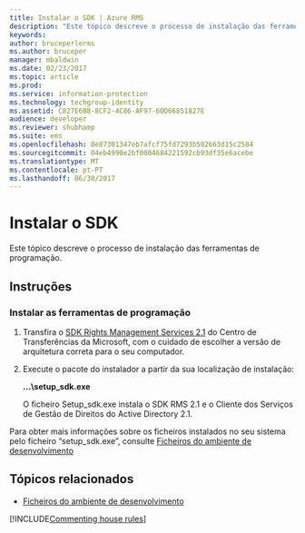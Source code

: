 ```yaml
---
title: Instalar o SDK | Azure RMS
description: "Este tópico descreve o processo de instalação das ferramentas de programação."
keywords: 
author: bruceperlerms
ms.author: bruceper
manager: mbaldwin
ms.date: 02/23/2017
ms.topic: article
ms.prod: 
ms.service: information-protection
ms.technology: techgroup-identity
ms.assetid: C827E6B8-8CF2-4C86-AF97-60D66851827E
audience: developer
ms.reviewer: shubhamp
ms.suite: ems
ms.openlocfilehash: 8e87301347eb7afcf75fd7293b502663d15c2584
ms.sourcegitcommit: 04eb4990e2bf0004684221592cb93df35e6acebe
ms.translationtype: MT
ms.contentlocale: pt-PT
ms.lasthandoff: 06/30/2017
---
```

# <a name="install-the-sdk"></a>Instalar o SDK

Este tópico descreve o processo de instalação das ferramentas de programação.

## <a name="instructions"></a>Instruções

### <a name="install-the-developer-tools"></a>Instalar as ferramentas de programação

1.  Transfira o [SDK Rights Management Services 2.1](http://www.microsoft.com/en-us/download/details.aspx?id=38397) do Centro de Transferências da Microsoft, com o cuidado de escolher a versão de arquitetura correta para o seu computador.
2.  Execute o pacote do instalador a partir da sua localização de instalação:

    **...\\setup\_sdk.exe**

    O ficheiro Setup\_sdk.exe instala o SDK RMS 2.1 e o Cliente dos Serviços de Gestão de Direitos do Active Directory 2.1.

Para obter mais informações sobre os ficheiros instalados no seu sistema pelo ficheiro “setup\_sdk.exe”, consulte [Ficheiros do ambiente de desenvolvimento](sdk-elements.md)

## <a name="related-topics"></a>Tópicos relacionados

* [Ficheiros do ambiente de desenvolvimento](sdk-elements.md)

[!INCLUDE[Commenting house rules](../includes/houserules.md)]